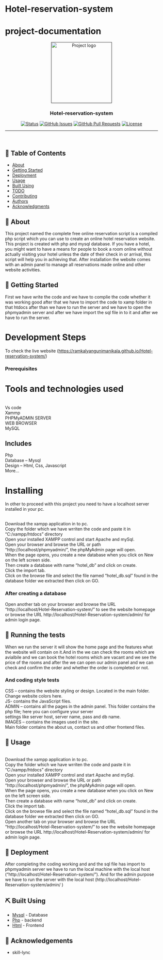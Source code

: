  # Hotel-reservation-system
# project-documentation

<p align="center">
  <a href="" rel="noopener">
 <img width=200px height=200px src="https://i.imgur.com/6wj0hh6.jpg" alt="Project logo"></a>
</p>

<h3 align="center">Hotel-reservation-system</h3>

<div align="center">

  [![Status](https://img.shields.io/badge/status-active-success.svg)]() 
  [![GitHub Issues](https://img.shields.io/github/issues/kylelobo/The-Documentation-Compendium.svg)](https://github.com/kylelobo/The-Documentation-Compendium/issues)
  [![GitHub Pull Requests](https://img.shields.io/github/issues-pr/kylelobo/The-Documentation-Compendium.svg)](https://github.com/kylelobo/The-Documentation-Compendium/pulls)
  [![License](https://img.shields.io/badge/license-MIT-blue.svg)](/LICENSE)

</div>

---

<p align="center"> 
    <br> 

 ## 📝 Table of Contents
- [About](#about)
- [Getting Started](#getting_started)
- [Deployment](#deployment)
- [Usage](#usage)
- [Built Using](#built_using)
- [TODO](../TODO.md)
- [Contributing](../CONTRIBUTING.md)
- [Authors](#authors)
- [Acknowledgments](#acknowledgement)

## 🧐 About <a name = "about"></a>
This project named the complete free online reservation script is a compiled php script which you can use to create an online hotel reservation website. This project is created with php and mysql database. If you have a hotel, you might want to have a means for people to book a room online without actually visiting your hotel unless the date of their check in or arrival, this script will help you in achieving that. After installation the website comes with an admin panel to manage all reservations made online and other website activities.

## 🏁 Getting Started <a name = "getting_started"></a>

First we  have write the code and we have to complie the code whether it was working good  after that we have to import the code to xamp folder in that htdocs after than we have to run the server and we have to open the phpmyadmin server and after we have import the sql file in to it and after we have to run the server.


# Development Steps
 To check the live website (https://ramkalyangunimanikala.github.io/Hotel-reservation-system/)

 ### Prerequisites
 # Tools and technologies used
<br>Vs code
<br>Xammp
<br>PHPMyADMIN SERVER
<br>WEB BROWSER
<br>MySQL

## Includes
Php
<br>Database – Mysql
<br>Design – Html, Css, Javascript
<br>More…

# Installing
In other to proceed with this project you need to have a localhost server installed in your pc.

<br>Download the xampp application in to pc.
<br>Copy the  folder  which we have wrriten the code and paste it in “C:/xampp/htdocs” directory
<br>Open your installed XAMPP control and start Apache and mySql.
<br>Open your browser and browse the URL or path “http://localhost/phpmyadmin/”, the phpMyAdmin page will open.
<br>When the page opens, you create a new database when you click on New on the left screen side.
<br>Then create a database with name “hotel_db” and click on create.
<br>Click the import tab.
<br>Click on the browse file and select the file named “hotel_db.sql” found in the database folder we extracted then click on GO.

### After creating a database
Open another tab on your browser and browse the URL “http://localhost/Hotel-Reservation-system/” to see the website homepage or browse the URL http://localhost/Hotel-Reservation-system/admin/ for admin login page.

## 🔧 Running the tests <a name = "tests"></a>

When we run the server it will show the home page and the features what the website will contain on it.And in the we can check the rooms which are avialbile and we can book the hotel rooms which are vacant and we see the price of the rooms and after the we can open our admin panel and we can check and confirm the order and whether the order is completed or not.

### And coding style tests

CSS – contains the website styling or design. Located in the main folder. Change website colors here.
<br>JS- contains the JavaScript files.
<br>ADMIN – contains all the pages in the admin panel. This folder contains the php file; here you can configure your server <br>settings like server host, server name, pass and db name.
<br>IMAGES – contains the images used in the site.
<br>Main folder contains the about us, contact us and other frontend files.

## 🎈 Usage <a name="usage"></a>
<br>Download the xampp application in to pc.
<br>Copy the  folder  which we have wrriten the code and paste it in “C:/xampp/htdocs” directory
<br>Open your installed XAMPP control and start Apache and mySql.
<br>Open your browser and browse the URL or path “http://localhost/phpmyadmin/”, the phpMyAdmin page will open.
<br>When the page opens, you create a new database when you click on New on the left screen side.
<br>Then create a database with name “hotel_db” and click on create.
<br>Click the import tab.
<br>Click on the browse file and select the file named “hotel_db.sql” found in the database folder we extracted then click on GO.
<br>Open another tab on your browser and browse the URL “http://localhost/Hotel-Reservation-system/” to see the website homepage or browse the URL http://localhost/Hotel-Reservation-system/admin/ for admin login page.

## 🚀 Deployment <a name = "deployment"></a>
After completing the coding working and and the sql file has import to phpmyadmin server we have to run the local machine with the local host (“http://localhost/Hotel-Reservation-system/”). And for the admin purpose we have to run the server with the local host (http://localhost/Hotel-Reservation-system/admin/ )

## ⛏️ Built Using <a name = "built_using"></a>
- [Mysql](https://www.Mysql.com/) - Database
 - [Php](https://www.java.com/) - backend
 - [Html](https://www.Html.com/) - Frontend
 ## 🎉 Acknowledgements <a name = "acknowledgement"></a>
- skill-lync
